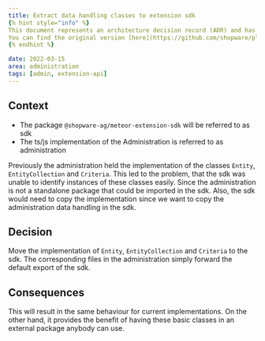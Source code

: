 ```yaml
---
title: Extract data handling classes to extension sdk
{% hint style="info" %}
This document represents an architecture decision record (ADR) and has been mirrored from the ADR section in our Shopware 6 repository.
You can find the original version [here](https://github.com/shopware/platform/blob/trunk/adr/2022-03-15-extract-data-handling-classes-to-extension-sdk.md)
{% endhint %}

date: 2022-03-15
area: administration
tags: [admin, extension-api]
---
```


## Context
* The package `@shopware-ag/meteor-extension-sdk` will be referred to as sdk
* The ts/js implementation of the Administration is referred to as administration

Previously the administration held the implementation of the classes `Entity`, `EntityCollection` and `Criteria`.
This led to the problem, that the sdk was unable to identify instances of these classes easily.
Since the administration is not a standalone package that could be imported in the sdk.
Also, the sdk would need to copy the implementation since we want to copy the administration data handling in the sdk.

## Decision
Move the implementation of `Entity`, `EntityCollection` and `Criteria` to the sdk.
The corresponding files in the administration simply forward the default export of the sdk.

## Consequences
This will result in the same behaviour for current implementations.
On the other hand, it provides the benefit of having these basic classes in an external package anybody can use.
